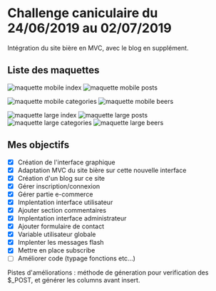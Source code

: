 # Challenge caniculaire du 24/06/2019 au 02/07/2019 #

Intégration du site bière en MVC, avec le blog en supplément.

## Liste des maquettes ##

![maquette mobile index](/www/public/assets/img/MobileIndex.png)
![maquette mobile posts](/www/public/assets/img/MobilePosts.png)

![maquette mobile categories](/www/public/assets/img/MobileCateg.png)
![maquette mobile beers](/www/public/assets/img/MobileBeers.png)

![maquette large index](/www/public/assets/img/LargeIndex.png)
![maquette large posts](/www/public/assets/img/LargePosts.png)
![maquette large categories](/www/public/assets/img/LargeCateg.png)
![maquette large beers](/www/public/assets/img/LargeBeers.png)

## Mes objectifs ##

- [x] Création de l'interface graphique
- [x] Adaptation MVC du site bière sur cette nouvelle interface
- [x] Création d'un blog sur ce site
- [x] Gérer inscription/connexion
- [x] Gérer partie e-commerce
- [x] Implentation interface utilisateur
- [x] Ajouter section commentaires
- [x] Implentation interface administrateur
- [x] Ajouter formulaire de contact
- [x] Variable utilisateur globale
- [x] Implenter les messages flash
- [x] Mettre en place subscribe
- [ ] Améliorer code (typage fonctions etc...)

Pistes d'améliorations : méthode de géneration pour verification des $_POST, et générer les columns avant insert.